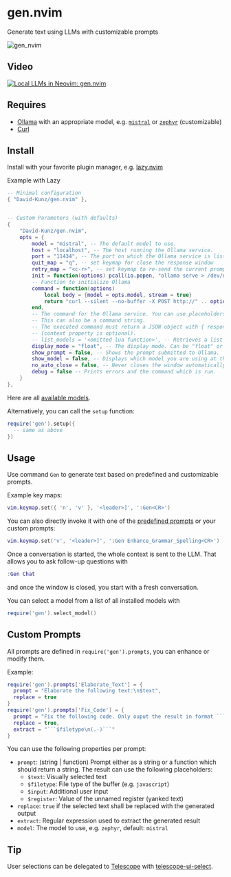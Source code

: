 # gen.nvim

Generate text using LLMs with customizable prompts

![gen_nvim](https://github.com/David-Kunz/gen.nvim/assets/1009936/79f17157-9327-484a-811b-2d71ceb8fbe3)

## Video

[![Local LLMs in Neovim: gen.nvim](https://user-images.githubusercontent.com/1009936/273126287-7b5f2b40-c678-47c5-8f21-edf9516f6034.jpg)](https://youtu.be/FIZt7MinpMY?si=KChSuJJDyrcTdYiM)


## Requires

- [Ollama](https://ollama.ai/) with an appropriate model, e.g. [`mistral`](https://ollama.ai/library/mistral) or [`zephyr`](https://ollama.ai/library/zephyr) (customizable)
- [Curl](https://curl.se/)

## Install

Install with your favorite plugin manager, e.g. [lazy.nvim](https://github.com/folke/lazy.nvim)

Example with Lazy

```lua
-- Minimal configuration
{ "David-Kunz/gen.nvim" },

```

```lua

-- Custom Parameters (with defaults)
{
    "David-Kunz/gen.nvim",
    opts = {
        model = "mistral", -- The default model to use.
        host = "localhost", -- The host running the Ollama service.
        port = "11434", -- The port on which the Ollama service is listening.
        quit_map = "q", -- set keymap for close the response window
        retry_map = "<c-r>", -- set keymap to re-send the current prompt
        init = function(options) pcall(io.popen, "ollama serve > /dev/null 2>&1 &") end,
        -- Function to initialize Ollama
        command = function(options)
            local body = {model = opts.model, stream = true}
            return "curl --silent --no-buffer -X POST http://" .. options.host .. ":" .. options.port .. "/api/chat -d $body"
        end,
        -- The command for the Ollama service. You can use placeholders $prompt, $model and $body (shellescaped).
        -- This can also be a command string.
        -- The executed command must return a JSON object with { response, context }
        -- (context property is optional).
        -- list_models = '<omitted lua function>', -- Retrieves a list of model names
        display_mode = "float", -- The display mode. Can be "float" or "split".
        show_prompt = false, -- Shows the prompt submitted to Ollama.
        show_model = false, -- Displays which model you are using at the beginning of your chat session.
        no_auto_close = false, -- Never closes the window automatically.
        debug = false -- Prints errors and the command which is run.
    }
},
```

Here are all [available models](https://ollama.ai/library).

Alternatively, you can call the `setup` function:

```lua
require('gen').setup({
  -- same as above
})
```



## Usage

Use command `Gen` to generate text based on predefined and customizable prompts.

Example key maps:

```lua
vim.keymap.set({ 'n', 'v' }, '<leader>]', ':Gen<CR>')
```

You can also directly invoke it with one of the [predefined prompts](./lua/gen/prompts.lua) or your custom prompts:

```lua
vim.keymap.set('v', '<leader>]', ':Gen Enhance_Grammar_Spelling<CR>')
```

Once a conversation is started, the whole context is sent to the LLM. That allows you to ask follow-up questions with

```lua
:Gen Chat
```

and once the window is closed, you start with a fresh conversation.

You can select a model from a list of all installed models with

```lua
require('gen').select_model()
```

## Custom Prompts

All prompts are defined in `require('gen').prompts`, you can enhance or modify them.

Example:
```lua
require('gen').prompts['Elaborate_Text'] = {
  prompt = "Elaborate the following text:\n$text",
  replace = true
}
require('gen').prompts['Fix_Code'] = {
  prompt = "Fix the following code. Only ouput the result in format ```$filetype\n...\n```:\n```$filetype\n$text\n```",
  replace = true,
  extract = "```$filetype\n(.-)```"
}
```

You can use the following properties per prompt:

- `prompt`: (string | function) Prompt either as a string or a function which should return a string. The result can use the following placeholders:
   - `$text`: Visually selected text
   - `$filetype`: File type of the buffer (e.g. `javascript`)
   - `$input`: Additional user input
   - `$register`: Value of the unnamed register (yanked text)
- `replace`: `true` if the selected text shall be replaced with the generated output
- `extract`: Regular expression used to extract the generated result
- `model`: The model to use, e.g. `zephyr`, default: `mistral`

## Tip

User selections can be delegated to [Telescope](https://github.com/nvim-telescope/telescope.nvim) with [telescope-ui-select](https://github.com/nvim-telescope/telescope-ui-select.nvim).
